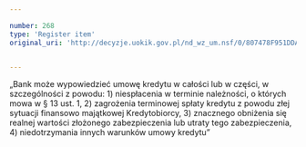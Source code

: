 ```yaml
---

number: 268
type: 'Register item'
original_uri: 'http://decyzje.uokik.gov.pl/nd_wz_um.nsf/0/807478F951DDA5FCC12572DD003294B8?OpenDocument'


---
```


„Bank może wypowiedzieć umowę kredytu w całości lub w części, w szczególności z powodu: 1) niespłacenia w terminie należności, o których mowa w § 13 ust. 1, 2) zagrożenia terminowej spłaty kredytu z powodu złej sytuacji finansowo majątkowej Kredytobiorcy, 3) znacznego obniżenia się realnej wartości złożonego zabezpieczenia lub utraty tego zabezpieczenia, 4) niedotrzymania innych warunków umowy kredytu”

